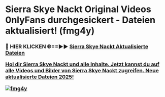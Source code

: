 # Sierra Skye Nackt Original Videos 0nlyFans durchgesickert - Dateien aktualisiert! (fmg4y)

<h3>🔴 HIER KLICKEN 🌐==►► <a href="https://tinyurl.com/h6vf6nb8" rel="nofollow">Sierra Skye Nackt Aktualisierte Dateien

Hol dir Sierra Skye Nackt und alle Inhalte. Jetzt kannst du auf alle Videos und Bilder von Sierra Skye Nackt zugreifen. Neue aktualisierte Dateien 2025!

[![fmg4y](https://i.imgur.com/sD4kR3V.gif)](https://tinyurl.com/h6vf6nb8)
